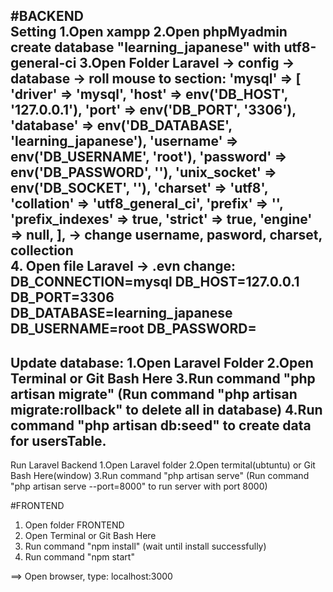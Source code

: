 #BACKEND   
Setting
1.Open xampp
2.Open phpMyadmin create database "learning_japanese" with utf8-general-ci
3.Open Folder Laravel -> config -> database -> roll mouse to section:
        'mysql' => [
            'driver' => 'mysql',
            'host' => env('DB_HOST', '127.0.0.1'),
            'port' => env('DB_PORT', '3306'),
            'database' => env('DB_DATABASE', 'learning_japanese'),
            'username' => env('DB_USERNAME', 'root'),
            'password' => env('DB_PASSWORD', ''),
            'unix_socket' => env('DB_SOCKET', ''),
            'charset' => 'utf8',
            'collation' => 'utf8_general_ci',
            'prefix' => '',
            'prefix_indexes' => true,
            'strict' => true,
            'engine' => null,
        ],
     	-> change username, pasword, charset, collection  
4. Open file Laravel -> .evn change:
	DB_CONNECTION=mysql
	DB_HOST=127.0.0.1
	DB_PORT=3306
	DB_DATABASE=learning_japanese
	DB_USERNAME=root
	DB_PASSWORD=
---------------------------------------------------------------
Update database:
1.Open Laravel Folder
2.Open Terminal or Git Bash Here
3.Run command "php artisan migrate" (Run command "php artisan migrate:rollback" to delete all in database)
4.Run command "php artisan db:seed" to create data for usersTable. 
------------------------------------------------------------------
Run Laravel Backend
1.Open Laravel folder
2.Open termital(ubtuntu) or Git Bash Here(window) 
3.Run command "php artisan serve" (Run command "php artisan serve --port=8000" to run server with port 8000)

#FRONTEND
1. Open folder FRONTEND
2. Open Terminal or Git Bash Here
3. Run command "npm install" (wait until install successfully)
4. Run command "npm start"

==> Open browser, type: localhost:3000
